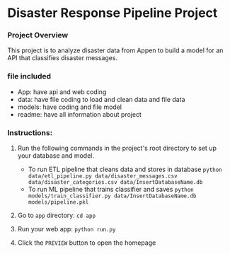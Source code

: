 # Disaster Response Pipeline Project

### Project Overview
This project is  to analyze disaster data from Appen to build a model for an API that classifies disaster messages.

### file included
- App: have api and web coding
- data: have file coding to load and clean data and file data
- models: have coding and file model
- readme: have all information about project


### Instructions:
1. Run the following commands in the project's root directory to set up your database and model.

    - To run ETL pipeline that cleans data and stores in database
        `python data/etl_pipeline.py data/disaster_messages.csv data/disaster_categories.csv data/InsertDatabaseName.db`
    - To run ML pipeline that trains classifier and saves
        `python models/train_classifier.py data/InsertDatabaseName.db models/pipeline.pkl`

2. Go to `app` directory: `cd app`

3. Run your web app: `python run.py`

4. Click the `PREVIEW` button to open the homepage
